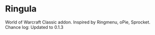 # Ringula
World of Warcraft Classic addon. Inspired by Ringmenu, oPie, Sprocket. 
Chance log:
Updated to 0.1.3